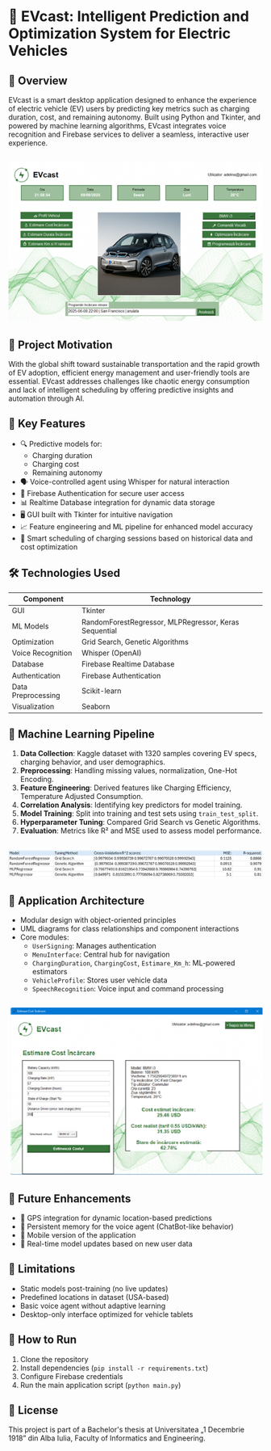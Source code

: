

# 🚗 EVcast: Intelligent Prediction and Optimization System for Electric Vehicles

## 📘 Overview

EVcast is a smart desktop application designed to enhance the experience of electric vehicle (EV) users by predicting key metrics such as charging duration, cost, and remaining autonomy. Built using Python and Tkinter, and powered by machine learning algorithms, EVcast integrates voice recognition and Firebase services to deliver a seamless, interactive user experience.
## ![EVcast Interface](main_menu.png)

## 🎯 Project Motivation

With the global shift toward sustainable transportation and the rapid growth of EV adoption, efficient energy management and user-friendly tools are essential. EVcast addresses challenges like chaotic energy consumption and lack of intelligent scheduling by offering predictive insights and automation through AI.

## 🧠 Key Features

- 🔍 Predictive models for:
  - Charging duration
  - Charging cost
  - Remaining autonomy
- 🗣️ Voice-controlled agent using Whisper for natural interaction
- 🔐 Firebase Authentication for secure user access
- 📊 Realtime Database integration for dynamic data storage
- 🖥️ GUI built with Tkinter for intuitive navigation
- 📈 Feature engineering and ML pipeline for enhanced model accuracy
- 📍 Smart scheduling of charging sessions based on historical data and cost optimization

## 🛠️ Technologies Used

| Component              | Technology                     |
|------------------------|--------------------------------|
| GUI                    | Tkinter                        |
| ML Models              | RandomForestRegressor, MLPRegressor, Keras Sequential |
| Optimization           | Grid Search, Genetic Algorithms |
| Voice Recognition      | Whisper (OpenAI)               |
| Database               | Firebase Realtime Database     |
| Authentication         | Firebase Authentication        |
| Data Preprocessing     | Scikit-learn                   |
| Visualization          | Seaborn                        |

## 🧪 Machine Learning Pipeline

1. **Data Collection**: Kaggle dataset with 1320 samples covering EV specs, charging behavior, and user demographics.
2. **Preprocessing**: Handling missing values, normalization, One-Hot Encoding.
3. **Feature Engineering**: Derived features like Charging Efficiency, Temperature Adjusted Consumption.
4. **Correlation Analysis**: Identifying key predictors for model training.
5. **Model Training**: Split into training and test sets using `train_test_split`.
6. **Hyperparameter Tuning**: Compared Grid Search vs Genetic Algorithms.
7. **Evaluation**: Metrics like R² and MSE used to assess model performance.
## ![Models accuracy](models_accuracy.png)
## 🧩 Application Architecture

- Modular design with object-oriented principles
- UML diagrams for class relationships and component interactions
- Core modules:
  - `UserSigning`: Manages authentication
  - `MenuInterface`: Central hub for navigation
  - `ChargingDuration`, `ChargingCost`, `Estimare_Km_h`: ML-powered estimators
  - `VehicleProfile`: Stores user vehicle data
  - `SpeechRecognition`: Voice input and command processing
## ![Estimate cost interface](estimate_cost.png)
## 🚀 Future Enhancements

- 📍 GPS integration for dynamic location-based predictions
- 🧠 Persistent memory for the voice agent (ChatBot-like behavior)
- 📱 Mobile version of the application
- 🔄 Real-time model updates based on new user data

## 📌 Limitations

- Static models post-training (no live updates)
- Predefined locations in dataset (USA-based)
- Basic voice agent without adaptive learning
- Desktop-only interface optimized for vehicle tablets

## 📂 How to Run

1. Clone the repository
2. Install dependencies (`pip install -r requirements.txt`)
3. Configure Firebase credentials
4. Run the main application script (`python main.py`)

## 📄 License

This project is part of a Bachelor's thesis at Universitatea „1 Decembrie 1918” din Alba Iulia, Faculty of Informatics and Engineering.


